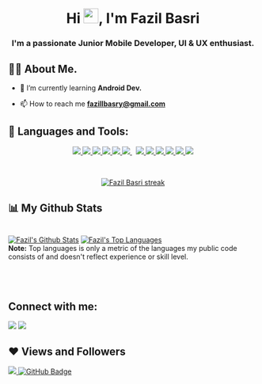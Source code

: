 <!-- <a href="#"><img width="100%" height="auto" src="https://i.imgur.com/iXuL1HG.png" height="175px"/></a> -->

<h1 align="center">Hi <img src="https://raw.githubusercontent.com/MartinHeinz/MartinHeinz/master/wave.gif" width="30px">, I'm Fazil Basri</h1>
<h3 align="center">I'm a passionate Junior Mobile Developer, UI & UX enthusiast.</h3>


## 🙋‍♂️ About Me.


- 🌱 I’m currently learning **Android Dev.**

- 📫 How to reach me **fazillbasry@gmail.com**

## 🚀 Languages and Tools:

<p align="center"> 
<a href="https://dart.dev/" target="_blank"> <img src="https://img.icons8.com/color/48/000000/dart.png"/> </a>
    <a href="https://www.java.com" target="_blank"> <img src="https://img.icons8.com/color/48/000000/java-coffee-cup-logo.png"/> </a>
    <a href="https://www.w3.org/html/" target="_blank"> <img src="https://img.icons8.com/color/48/000000/html-5.png"/> </a> 
    <a href="https://www.w3schools.com/css/" target="_blank"> <img src="https://img.icons8.com/color/48/000000/css3.png"/> </a> 
    <a href="https://www.python.org" target="_blank"> <img src="https://img.icons8.com/color/48/000000/python.png"/> </a> 
    <a style="padding-right:8px;" href="https://www.mysql.com/" target="_blank"> <img src="https://img.icons8.com/fluent/50/000000/mysql-logo.png"/> </a>
    <a href="https://kotlinlang.org/" target="_blank"> <img src="https://img.icons8.com/color/48/000000/kotlin.png"/> </a>
    <a href="https://flutter.dev/" target="_blank"> <img src="https://img.icons8.com/color/48/000000/flutter.png"/> </a> 
    <a href="https://unity.com/" target="_blank"> <img src="https://img.icons8.com/ios-filled/50/000000/unity.png"/> </a> 
    <a href="https://developer.android.com/?hl=id" target="_blank"> <img src="https://img.icons8.com/fluency/48/000000/android-os.png"/> </a>
    <a href="https://www.w3schools.com/cs/index.php" target="_blank"> <img src="https://img.icons8.com/color/48/000000/c-plus-plus-logo.png"/> </a>
    <a href="https://www.w3schools.com/php/DEFAULT.asp" target="_blank"> <img src="https://img.icons8.com/officel/50/000000/php-logo.png"/> </a>
  
    
    
</p>

<!-- [![React Badge](https://img.shields.io/badge/-React-61DBFB?style=for-the-badge&labelColor=black&logo=react&logoColor=61DBFB)](#)  [![Javascript Badge](https://img.shields.io/badge/-Javascript-F0DB4F?style=for-the-badge&labelColor=black&logo=javascript&logoColor=F0DB4F)](#) [![Typescript Badge](https://img.shields.io/badge/-Typescript-007acc?style=for-the-badge&labelColor=black&logo=typescript&logoColor=007acc)](#) [![Nodejs Badge](https://img.shields.io/badge/-Nodejs-3C873A?style=for-the-badge&labelColor=black&logo=node.js&logoColor=3C873A)](#) [![GraphQL Badge](https://img.shields.io/badge/-GraphQl-e535ab?style=for-the-badge&labelColor=black&logo=node.js&logoColor=e535ab)](#) -->
<br/>

<p align="center">
    <a href="https://github.com/Fazilbasri11/github-readme-streak-stats">
        <img title="🔥 Get streak stats for your profile at git.io/streak-stats" alt="Fazil Basri streak" src="https://github-readme-streak-stats.herokuapp.com/?user=xzill11&theme=black-ice&hide_border=true&stroke=0000&background=060A0CD0"/>
    </a>
</p>

## 📊 My Github Stats

  <br/>
    <a href="https://github.com/Fazilbasri11/github-readme-stats"><img alt="Fazil's Github Stats" src="https://github-readme-stats.vercel.app/api?username=xzill11&show_icons=true&count_private=true&theme=react&hide_border=true&bg_color=0D1117" /></a>
  <a href="https://github.com/Fazilbasri11/github-readme-stats"><img alt="Fazil's Top Languages" src="https://github-readme-stats.vercel.app/api/top-langs/?username=xzill11&langs_count=8&count_private=true&layout=compact&theme=react&hide_border=true&bg_color=0D1117" /></a>
  <br/>
  <b>Note:</b> Top languages is only a metric of the languages my public code consists of and doesn't reflect experience or skill level.


<br/>
<br/>

<br/>
<br/>

## Connect with me:
<p align="left">

<a href = "https://www.linkedin.com/in/fazilbasri/" target="_blank"><img src="https://img.icons8.com/fluent/48/000000/linkedin.png"/></a>
<a href = "https://www.instagram.com/fazillbsry/" target="_blank"><img src="https://img.icons8.com/fluent/48/000000/instagram-new.png"/></a>

</p>

## ❤ Views and Followers
<a href="https://github.com/Meghna-DAS/github-profile-views-counter">
    <img src="https://komarev.com/ghpvc/?username=Fazilbasri11">
</a>
<a href="https://github.com/Fazilbasri11?tab=followers"><img src="https://img.shields.io/github/followers/xzill11?label=Followers&style=social" alt="GitHub Badge"></a>
